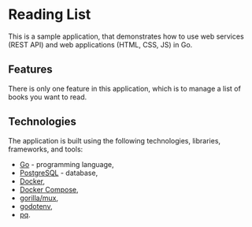 # Reading List

This is a sample application, that demonstrates how to use web services (REST API) and web applications (HTML, CSS, JS) in Go.

## Features

There is only one feature in this application, which is to manage a list of books you want to read.

## Technologies

The application is built using the following technologies, libraries, frameworks, and tools:

- [Go](https://golang.org/) - programming language,
- [PostgreSQL](https://www.postgresql.org/) - database,
- [Docker](https://www.docker.com/),
- [Docker Compose](https://docs.docker.com/compose/),
- [gorilla/mux](https://github.com/gorilla/mux),
- [godotenv](https://github.com/joho/godotenv),
- [pq](github.com/lib/pq).
